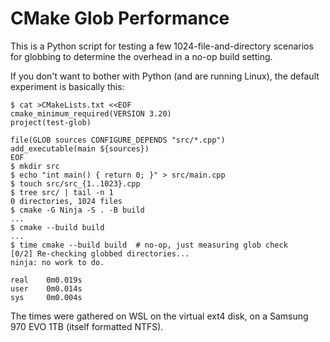# CMake Glob Performance

This is a Python script for testing a few 1024-file-and-directory
scenarios for globbing to determine the overhead in a no-op build
setting.

If you don't want to bother with Python (and are running Linux),
the default experiment is basically this:

```shell
$ cat >CMakeLists.txt <<EOF
cmake_minimum_required(VERSION 3.20)
project(test-glob)

file(GLOB sources CONFIGURE_DEPENDS "src/*.cpp")
add_executable(main ${sources})
EOF
$ mkdir src
$ echo "int main() { return 0; }" > src/main.cpp
$ touch src/src_{1..1023}.cpp
$ tree src/ | tail -n 1
0 directories, 1024 files
$ cmake -G Ninja -S . -B build
...
$ cmake --build build
...
$ time cmake --build build  # no-op, just measuring glob check
[0/2] Re-checking globbed directories...
ninja: no work to do.

real    0m0.019s
user    0m0.014s
sys     0m0.004s
```

The times were gathered on WSL on the virtual ext4 disk, on a Samsung 970
EVO 1TB (itself formatted NTFS).
